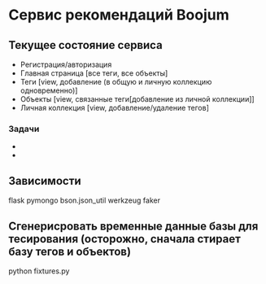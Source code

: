 # Сервис рекомендаций Boojum

## Текущее состояние сервиса
* Регистрация/авторизация
* Главная страница [все теги, все объекты]
* Теги [view, добавление (в общую и личную коллекцию одновременно)]
* Объекты [view, связанные теги[добавление из личной коллекции]]
* Личная коллекция [view, добавление/удаление тегов]
### Задачи
* 
* 

## Зависимости

flask
pymongo
bson.json_util
werkzeug
faker


## Сгенерисровать временные данные базы для тесирования (осторожно, сначала стирает базу тегов и объектов)

python fixtures.py